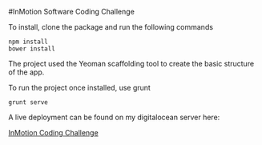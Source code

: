 #InMotion Software Coding Challenge

To install, clone the package and run the following commands

```
npm install
bower install
```

The project used the Yeoman scaffolding tool to create the basic structure of the app.

To run the project once installed, use grunt

```
grunt serve
```

A live deployment can be found on my digitalocean server here:

[InMotion Coding Challenge](http://45.55.251.230/#/)
